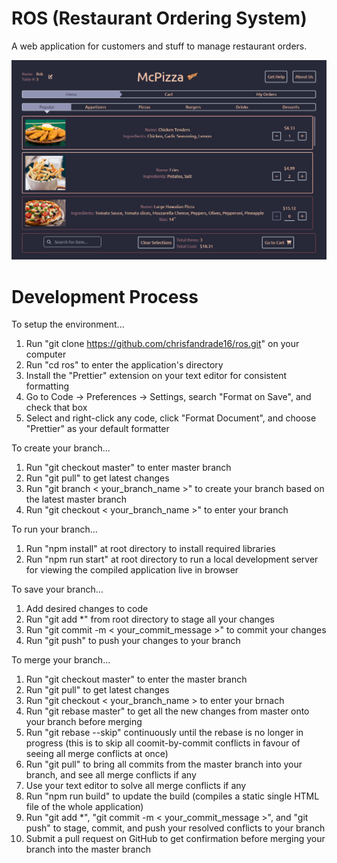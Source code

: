 # ROS (Restaurant Ordering System)

A web application for customers and stuff to manage restaurant orders.

<img src="./src/images/homepage.png" alt="ROS Homepage" width="700"/>

# Development Process

To setup the environment...

1. Run "git clone https://github.com/chrisfandrade16/ros.git" on your computer
2. Run "cd ros" to enter the application's directory
3. Install the "Prettier" extension on your text editor for consistent formatting
4. Go to Code -> Preferences -> Settings, search "Format on Save", and check that box
5. Select and right-click any code, click "Format Document", and choose "Prettier" as your default formatter

To create your branch...

1. Run "git checkout master" to enter master branch
2. Run "git pull" to get latest changes
3. Run "git branch < your_branch_name >" to create your branch based on the latest master branch
4. Run "git checkout < your_branch_name >" to enter your branch

To run your branch...

1. Run "npm install" at root directory to install required libraries
2. Run "npm run start" at root directory to run a local development server for viewing the compiled application live in browser

To save your branch...

1. Add desired changes to code
2. Run "git add \*" from root directory to stage all your changes
3. Run "git commit -m < your_commit_message >" to commit your changes
4. Run "git push" to push your changes to your branch

To merge your branch...

1. Run "git checkout master" to enter the master branch
2. Run "git pull" to get latest changes
3. Run "git checkout < your_branch_name > to enter your brnach
4. Run "git rebase master" to get all the new changes from master onto your branch before merging
5. Run "git rebase --skip" continuously until the rebase is no longer in progress (this is to skip all coomit-by-commit conflicts in favour of seeing all merge conflicts at once)
6. Run "git pull" to bring all commits from the master branch into your branch, and see all merge conflicts if any
7. Use your text editor to solve all merge conflicts if any
8. Run "npm run build" to update the build (compiles a static single HTML file of the whole application)
9. Run "git add \*", "git commit -m < your_commit_message >", and "git push" to stage, commit, and push your resolved conflicts to your branch
10. Submit a pull request on GitHub to get confirmation before merging your branch into the master branch
